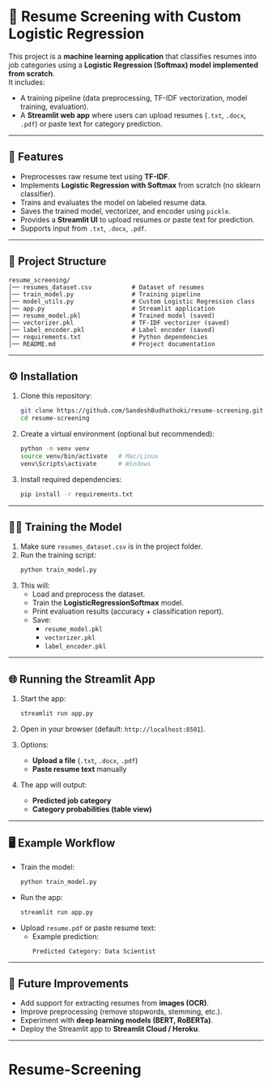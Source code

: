 # 📄 Resume Screening with Custom Logistic Regression

This project is a **machine learning application** that classifies resumes into job categories using a **Logistic Regression (Softmax) model implemented from scratch**.  
It includes:  
- A training pipeline (data preprocessing, TF-IDF vectorization, model training, evaluation).  
- A **Streamlit web app** where users can upload resumes (`.txt`, `.docx`, `.pdf`) or paste text for category prediction.  

---

## 🚀 Features
- Preprocesses raw resume text using **TF-IDF**.
- Implements **Logistic Regression with Softmax** from scratch (no sklearn classifier).
- Trains and evaluates the model on labeled resume data.
- Saves the trained model, vectorizer, and encoder using `pickle`.
- Provides a **Streamlit UI** to upload resumes or paste text for prediction.
- Supports input from `.txt`, `.docx`, `.pdf`.

---

## 📂 Project Structure

```
resume_screening/
│── resumes_dataset.csv           # Dataset of resumes
│── train_model.py                # Training pipeline
│── model_utils.py                # Custom Logistic Regression class
│── app.py                        # Streamlit application
│── resume_model.pkl              # Trained model (saved)
│── vectorizer.pkl                # TF-IDF vectorizer (saved)
│── label_encoder.pkl             # Label encoder (saved)
│── requirements.txt              # Python dependencies
│── README.md                     # Project documentation
```

---

## ⚙️ Installation

1. Clone this repository:
   ```bash
   git clone https://github.com/SandeshBudhathoki/resume-screening.git
   cd resume-screening
   ```

2. Create a virtual environment (optional but recommended):
   ```bash
   python -m venv venv
   source venv/bin/activate   # Mac/Linux
   venv\Scripts\activate      # Windows
   ```

3. Install required dependencies:
   ```bash
   pip install -r requirements.txt
   ```

---

## 🧑‍🏫 Training the Model

1. Make sure `resumes_dataset.csv` is in the project folder.
2. Run the training script:
   ```bash
   python train_model.py
   ```
3. This will:
   - Load and preprocess the dataset.
   - Train the **LogisticRegressionSoftmax** model.
   - Print evaluation results (accuracy + classification report).
   - Save:
     - `resume_model.pkl`
     - `vectorizer.pkl`
     - `label_encoder.pkl`

---

## 🌐 Running the Streamlit App

1. Start the app:
   ```bash
   streamlit run app.py
   ```

2. Open in your browser (default: `http://localhost:8501`).

3. Options:
   - **Upload a file** (`.txt`, `.docx`, `.pdf`)  
   - **Paste resume text** manually

4. The app will output:
   - **Predicted job category**  
   - **Category probabilities (table view)**  

---

## 🖥️ Example Workflow
- Train the model:
  ```bash
  python train_model.py
  ```
- Run the app:
  ```bash
  streamlit run app.py
  ```
- Upload `resume.pdf` or paste resume text:
  - Example prediction:  
    ```
    Predicted Category: Data Scientist
    ```

---

## 📝 Future Improvements
- Add support for extracting resumes from **images (OCR)**.
- Improve preprocessing (remove stopwords, stemming, etc.).
- Experiment with **deep learning models (BERT, RoBERTa)**.
- Deploy the Streamlit app to **Streamlit Cloud / Heroku**.

---

# Resume-Screening